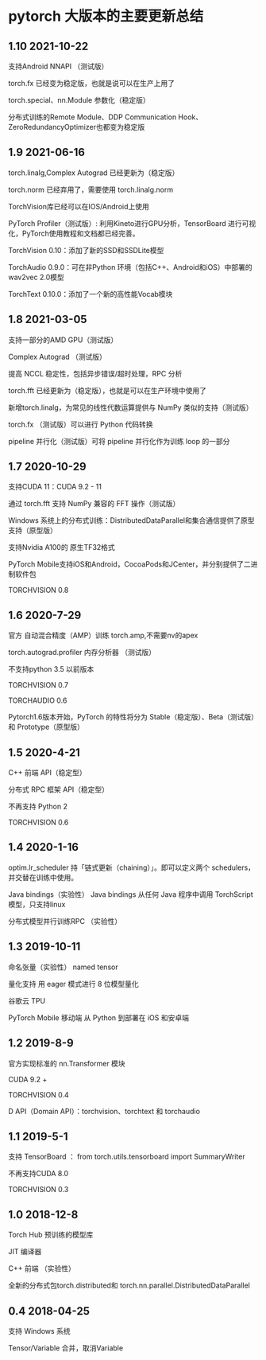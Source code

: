 # pytorch 大版本的主要更新总结

## 1.10 2021-10-22
支持Android NNAPI （测试版）

torch.fx 已经变为稳定版，也就是说可以在生产上用了

torch.special、nn.Module 参数化（稳定版）

分布式训练的Remote Module、DDP Communication Hook、ZeroRedundancyOptimizer也都变为稳定版



## 1.9 2021-06-16
torch.linalg,Complex Autograd 已经更新为（稳定版）

torch.norm 已经弃用了，需要使用 torch.linalg.norm

TorchVision库已经可以在IOS/Android上使用

PyTorch Profiler（测试版）: 利用Kineto进行GPU分析，TensorBoard 进行可视化，PyTorch使用教程和文档都已经完善。

TorchVision 0.10：添加了新的SSD和SSDLite模型

TorchAudio 0.9.0：可在非Python 环境（包括C++、Android和iOS）中部署的wav2vec 2.0模型

TorchText 0.10.0：添加了一个新的高性能Vocab模块

## 1.8 2021-03-05
支持一部分的AMD GPU（测试版）

Complex Autograd （测试版）

提高 NCCL 稳定性，包括异步错误/超时处理，RPC 分析

torch.fft 已经更新为（稳定版），也就是可以在生产环境中使用了

新增torch.linalg，为常见的线性代数运算提供与 NumPy 类似的支持（测试版）

torch.fx （测试版）可以进行 Python 代码转换

pipeline 并行化（测试版）可将 pipeline 并行化作为训练 loop 的一部分



## 1.7 2020-10-29
支持CUDA 11：CUDA 9.2 - 11

通过 torch.fft 支持 NumPy 兼容的 FFT 操作（测试版）

Windows 系统上的分布式训练：DistributedDataParallel和集合通信提供了原型支持（原型版）

支持Nvidia A100的 原生TF32格式

PyTorch Mobile支持iOS和Android，CocoaPods和JCenter，并分别提供了二进制软件包

TORCHVISION 0.8


## 1.6 2020-7-29

官方 自动混合精度（AMP）训练 torch.amp,不需要nv的apex

torch.autograd.profiler 内存分析器 （测试版）

不支持python 3.5 以前版本

TORCHVISION 0.7

TORCHAUDIO 0.6

Pytorch1.6版本开始，PyTorch 的特性将分为 Stable（稳定版）、Beta（测试版）和 Prototype（原型版）


## 1.5 2020-4-21

C++ 前端 API（稳定型）

分布式 RPC 框架 API（稳定型）

不再支持 Python 2

TORCHVISION 0.6

## 1.4 2020-1-16

optim.lr_scheduler 持「链式更新（chaining）」。即可以定义两个 schedulers，并交替在训练中使用。

Java bindings（实验性） Java bindings 从任何 Java 程序中调用 TorchScript 模型，只支持linux

分布式模型并行训练RPC （实验性）

## 1.3 2019-10-11

命名张量（实验性） named tensor

量化支持 用 eager 模式进行 8 位模型量化

谷歌云 TPU

PyTorch Mobile 移动端 从 Python 到部署在 iOS 和安卓端

## 1.2  2019-8-9

官方实现标准的 nn.Transformer 模块

CUDA 9.2 +

TORCHVISION 0.4

D API（Domain API）：torchvision、torchtext 和 torchaudio
 
## 1.1 2019-5-1

支持 TensorBoard ： from torch.utils.tensorboard import SummaryWriter

不再支持CUDA 8.0 

TORCHVISION 0.3

## 1.0 2018-12-8

Torch Hub 预训练的模型库

JIT 编译器

C++ 前端 （实验性）

全新的分布式包torch.distributed和 torch.nn.parallel.DistributedDataParallel


## 0.4 2018-04-25

支持 Windows 系统

Tensor/Variable 合并，取消Variable

